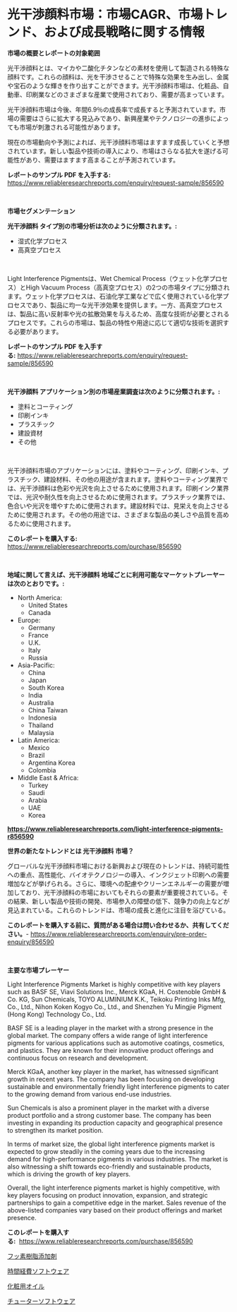 <p><h1>光干渉顔料市場：市場CAGR、市場トレンド、および成長戦略に関する情報</h1></p><p><strong>市場の概要とレポートの対象範囲</strong></p>
<p><p>光干渉顔料とは、マイカや二酸化チタンなどの素材を使用して製造される特殊な顔料です。これらの顔料は、光を干渉させることで特殊な効果を生み出し、金属や宝石のような輝きを作り出すことができます。光干渉顔料市場は、化粧品、自動車、印刷業などのさまざまな産業で使用されており、需要が高まっています。</p><p>光干渉顔料市場は今後、年間6.9％の成長率で成長すると予測されています。市場の需要はさらに拡大する見込みであり、新興産業やテクノロジーの進歩によっても市場が刺激される可能性があります。</p><p>現在の市場動向や予測によれば、光干渉顔料市場はますます成長していくと予想されています。新しい製品や技術の導入により、市場はさらなる拡大を遂げる可能性があり、需要はますます高まることが予測されています。</p></p>
<p><strong>レポートのサンプル PDF を入手する:</strong> <a href="https://www.reliableresearchreports.com/enquiry/request-sample/856590">https://www.reliableresearchreports.com/enquiry/request-sample/856590</a></p>
<p>&nbsp;</p>
<p><strong>市場セグメンテーション</strong></p>
<p><strong>光干渉顔料 タイプ別の市場分析は次のように分類されます。:</strong></p>
<p><ul><li>湿式化学プロセス</li><li>高真空プロセス</li></ul></p>
<p>&nbsp;</p>
<p><p>Light Interference Pigmentsは、Wet Chemical Process（ウェット化学プロセス）とHigh Vacuum Process（高真空プロセス）の2つの市場タイプに分類されます。ウェット化学プロセスは、石油化学工業などで広く使用されている化学プロセスであり、製品に均一な光干渉効果を提供します。一方、高真空プロセスは、製品に高い反射率や光の拡散効果を与えるため、高度な技術が必要とされるプロセスです。これらの市場は、製品の特性や用途に応じて適切な技術を選択する必要があります。</p></p>
<p><strong>レポートのサンプル PDF を入手する:</strong>&nbsp;<a href="https://www.reliableresearchreports.com/enquiry/request-sample/856590">https://www.reliableresearchreports.com/enquiry/request-sample/856590</a></p>
<p>&nbsp;</p>
<p><strong> 光干渉顔料 アプリケーション別の市場産業調査は次のように分類されます。:</strong></p>
<p><ul><li>塗料とコーティング</li><li>印刷インキ</li><li>プラスチック</li><li>建設資材</li><li>その他</li></ul></p>
<p>&nbsp;</p>
<p><p>光干渉顔料市場のアプリケーションには、塗料やコーティング、印刷インキ、プラスチック、建設材料、その他の用途が含まれます。塗料やコーティング業界では、光干渉顔料は色彩や光沢を向上させるために使用されます。印刷インク業界では、光沢や耐久性を向上させるために使用されます。プラスチック業界では、色合いや光沢を増やすために使用されます。建設材料では、見栄えを向上させるために使用されます。その他の用途では、さまざまな製品の美しさや品質を高めるために使用されます。</p></p>
<p><strong>このレポートを購入する:</strong>&nbsp; <a href="https://www.reliableresearchreports.com/purchase/856590">https://www.reliableresearchreports.com/purchase/856590</a></p>
<p>&nbsp;</p>
<p><strong>地域に関して言えば、光干渉顔料 地域ごとに利用可能なマーケットプレーヤーは次のとおりです。:</strong></p>
<p><ul>
    <li>
        North America:
        <ul>
            <li>United States</li>
            <li>Canada</li>
        </ul>
    </li>
    <li>
        Europe:
        <ul>
            <li>Germany</li>
            <li>France</li>
            <li>U.K.</li>
            <li>Italy</li>
            <li>Russia</li>
        </ul>
    </li>
    <li>
        Asia-Pacific:
        <ul>
            <li>China</li>
            <li>Japan</li>
            <li>South Korea</li>
            <li>India</li>
            <li>Australia</li>
            <li>China Taiwan</li>
            <li>Indonesia</li>
            <li>Thailand</li>
            <li>Malaysia</li>
        </ul>
    </li>
    <li>
        Latin America:
        <ul>
            <li>Mexico</li>
            <li>Brazil</li>
            <li>Argentina Korea</li>
            <li>Colombia</li>
        </ul>
    </li>
    <li>
        Middle East & Africa:
        <ul>
            <li>Turkey</li>
            <li>Saudi</li>
            <li>Arabia</li>
            <li>UAE</li>
            <li>Korea</li>
        </ul>
    </li>
    </ul></p>
<p><strong><a href="https://www.reliableresearchreports.com/light-interference-pigments-r856590">https://www.reliableresearchreports.com/light-interference-pigments-r856590</a></strong>&nbsp;</p>
<p><strong>世界の新たなトレンドとは 光干渉顔料 市場？</strong></p>
<p><p>グローバルな光干渉顔料市場における新興および現在のトレンドは、持続可能性への重点、高性能化、バイオテクノロジーの導入、インクジェット印刷への需要増加などが挙げられる。さらに、環境への配慮やクリーンエネルギーの需要が増加しており、光干渉顔料の市場においてもそれらの要素が重要視されている。その結果、新しい製品や技術の開発、市場参入の障壁の低下、競争力の向上などが見込まれている。これらのトレンドは、市場の成長と進化に注目を浴びている。</p></p>
<p><strong>このレポートを購入する前に、質問がある場合は問い合わせるか、共有してください。</strong>- <a href="https://www.reliableresearchreports.com/enquiry/pre-order-enquiry/856590">https://www.reliableresearchreports.com/enquiry/pre-order-enquiry/856590</a></p>
<p>&nbsp;</p>
<p><strong>主要な市場プレーヤー</strong></p>
<p><p>Light Interference Pigments Market is highly competitive with key players such as BASF SE, Viavi Solutions Inc., Merck KGaA, H. Costenoble GmbH & Co. KG, Sun Chemicals, TOYO ALUMINIUM K.K., Teikoku Printing Inks Mfg, Co., Ltd., Nihon Koken Kogyo Co., Ltd., and Shenzhen Yu Mingjie Pigment (Hong Kong) Technology Co., Ltd. </p><p>BASF SE is a leading player in the market with a strong presence in the global market. The company offers a wide range of light interference pigments for various applications such as automotive coatings, cosmetics, and plastics. They are known for their innovative product offerings and continuous focus on research and development.</p><p>Merck KGaA, another key player in the market, has witnessed significant growth in recent years. The company has been focusing on developing sustainable and environmentally friendly light interference pigments to cater to the growing demand from various end-use industries.</p><p>Sun Chemicals is also a prominent player in the market with a diverse product portfolio and a strong customer base. The company has been investing in expanding its production capacity and geographical presence to strengthen its market position.</p><p>In terms of market size, the global light interference pigments market is expected to grow steadily in the coming years due to the increasing demand for high-performance pigments in various industries. The market is also witnessing a shift towards eco-friendly and sustainable products, which is driving the growth of key players.</p><p>Overall, the light interference pigments market is highly competitive, with key players focusing on product innovation, expansion, and strategic partnerships to gain a competitive edge in the market. Sales revenue of the above-listed companies vary based on their product offerings and market presence.</p></p>
<p><strong>このレポートを購入する:</strong>&nbsp;&nbsp;<a href="https://www.reliableresearchreports.com/purchase/856590">https://www.reliableresearchreports.com/purchase/856590</a></p>
<p><p><a href="https://github.com/laurenreichert/Market-Research-Report-List-1/blob/main/204772819156.md">フッ素樹脂添加剤</a></p><p><a href="https://medium.com/@roachbrenda/2024%E5%B9%B4%E3%81%8B%E3%82%892031%E5%B9%B4%E3%81%BE%E3%81%A7%E3%81%AE%E6%9C%9F%E9%96%93%E3%81%AB%E4%BA%88%E6%B8%AC%E3%81%95%E3%82%8C%E3%82%8B%E6%99%82%E9%96%93%E7%B5%8C%E8%B2%BB%E3%82%BD%E3%83%95%E3%83%88%E3%82%A6%E3%82%A7%E3%82%A2%E3%81%AE%E5%B8%82%E5%A0%B4%E5%8B%95%E5%90%91%E3%81%A8%E5%B8%82%E5%A0%B4%E5%88%86%E6%9E%90-6a943d4af839">時間経費ソフトウェア</a></p><p><a href="https://github.com/RodHoppe07/Market-Research-Report-List-1/blob/main/100370719157.md">化粧用オイル</a></p><p><a href="https://medium.com/@camerondowd204/%E3%83%81%E3%83%A5%E3%83%BC%E3%82%BF%E3%83%AA%E3%83%B3%E3%82%B0%E3%82%BD%E3%83%95%E3%83%88%E3%82%A6%E3%82%A7%E3%82%A2%E5%B8%82%E5%A0%B4%E8%A6%8F%E6%A8%A1-cagr-%E3%83%88%E3%83%AC%E3%83%B3%E3%83%89-2024-2030-3d09fd605d58">チューターソフトウェア</a></p></p>